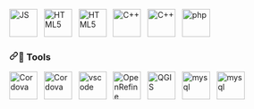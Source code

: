 <p dir="auto"><a target="_blank" rel="noopener noreferrer" href="https://camo.githubusercontent.com/19c442403fb0e923bbc655300a74ce3175f68171d9331aa9fd1d4e6b9a84977c/68747470733a2f2f75706c6f61642e77696b696d656469612e6f72672f77696b6970656469612f636f6d6d6f6e732f392f39392f556e6f6666696369616c5f4a6176615363726970745f6c6f676f5f322e737667"><img src="https://camo.githubusercontent.com/19c442403fb0e923bbc655300a74ce3175f68171d9331aa9fd1d4e6b9a84977c/68747470733a2f2f75706c6f61642e77696b696d656469612e6f72672f77696b6970656469612f636f6d6d6f6e732f392f39392f556e6f6666696369616c5f4a6176615363726970745f6c6f676f5f322e737667" alt="JS" height="50" data-canonical-src="https://upload.wikimedia.org/wikipedia/commons/9/99/Unofficial_JavaScript_logo_2.svg" style="max-width: 100%;"></a> &nbsp; <a target="_blank" rel="noopener noreferrer" href="https://camo.githubusercontent.com/afd3139a285295c960e8cab5f69d684aaf3831c631e218ae4483a29cd450f7d0/68747470733a2f2f75706c6f61642e77696b696d656469612e6f72672f77696b6970656469612f636f6d6d6f6e732f362f36312f48544d4c355f6c6f676f5f616e645f776f72646d61726b2e737667"><img src="https://camo.githubusercontent.com/afd3139a285295c960e8cab5f69d684aaf3831c631e218ae4483a29cd450f7d0/68747470733a2f2f75706c6f61642e77696b696d656469612e6f72672f77696b6970656469612f636f6d6d6f6e732f362f36312f48544d4c355f6c6f676f5f616e645f776f72646d61726b2e737667" alt="HTML5" height="50" data-canonical-src="https://upload.wikimedia.org/wikipedia/commons/6/61/HTML5_logo_and_wordmark.svg" style="max-width: 100%;"></a> &nbsp; <a target="_blank" rel="noopener noreferrer" href="https://camo.githubusercontent.com/b24794bf48946ae7053e015da9a19047d087b19d43cb1aff6f89341cc34e1dd4/68747470733a2f2f75706c6f61642e77696b696d656469612e6f72672f77696b6970656469612f636f6d6d6f6e732f642f64352f435353335f6c6f676f5f616e645f776f72646d61726b2e737667"><img src="https://camo.githubusercontent.com/b24794bf48946ae7053e015da9a19047d087b19d43cb1aff6f89341cc34e1dd4/68747470733a2f2f75706c6f61642e77696b696d656469612e6f72672f77696b6970656469612f636f6d6d6f6e732f642f64352f435353335f6c6f676f5f616e645f776f72646d61726b2e737667" alt="HTML5" height="50" data-canonical-src="https://upload.wikimedia.org/wikipedia/commons/d/d5/CSS3_logo_and_wordmark.svg" style="max-width: 100%;"></a> &nbsp; <a target="_blank" rel="noopener noreferrer" href="https://camo.githubusercontent.com/f7f24086498ff611c5d0346259cc1cd6bbb757fdd3da2b33debc8724b8d6f558/68747470733a2f2f75706c6f61642e77696b696d656469612e6f72672f77696b6970656469612f636f6d6d6f6e732f312f31382f49534f5f432532422532425f4c6f676f2e737667"><img src="https://camo.githubusercontent.com/f7f24086498ff611c5d0346259cc1cd6bbb757fdd3da2b33debc8724b8d6f558/68747470733a2f2f75706c6f61642e77696b696d656469612e6f72672f77696b6970656469612f636f6d6d6f6e732f312f31382f49534f5f432532422532425f4c6f676f2e737667" alt="C++" height="50" data-canonical-src="https://upload.wikimedia.org/wikipedia/commons/1/18/ISO_C%2B%2B_Logo.svg" style="max-width: 100%;"></a> &nbsp; <a target="_blank" rel="noopener noreferrer" href="https://camo.githubusercontent.com/b3c60985de9c613b233acb4d5c3b620bbaec04d217c03b600b18e870712b53c3/68747470733a2f2f75706c6f61642e77696b696d656469612e6f72672f77696b6970656469612f636f6d6d6f6e732f642f64392f4e6f64652e6a735f6c6f676f2e737667"><img src="https://camo.githubusercontent.com/b3c60985de9c613b233acb4d5c3b620bbaec04d217c03b600b18e870712b53c3/68747470733a2f2f75706c6f61642e77696b696d656469612e6f72672f77696b6970656469612f636f6d6d6f6e732f642f64392f4e6f64652e6a735f6c6f676f2e737667" alt="C++" height="50" data-canonical-src="https://upload.wikimedia.org/wikipedia/commons/d/d9/Node.js_logo.svg" style="max-width: 100%;"></a> &nbsp; <a target="_blank" rel="noopener noreferrer" href="https://camo.githubusercontent.com/50fa7b8622a4da2f72e63ea33c4f5d4852fd8601e00e298285ca38033cf9fe2c/68747470733a2f2f75706c6f61642e77696b696d656469612e6f72672f77696b6970656469612f636f6d6d6f6e732f322f32372f5048502d6c6f676f2e737667"><img src="https://camo.githubusercontent.com/50fa7b8622a4da2f72e63ea33c4f5d4852fd8601e00e298285ca38033cf9fe2c/68747470733a2f2f75706c6f61642e77696b696d656469612e6f72672f77696b6970656469612f636f6d6d6f6e732f322f32372f5048502d6c6f676f2e737667" alt="php" height="50" data-canonical-src="https://upload.wikimedia.org/wikipedia/commons/2/27/PHP-logo.svg" style="max-width: 100%;"></a></p>
<h3 dir="auto"><a id="user-content--tools" class="anchor" aria-hidden="true" href="#-tools"><svg class="octicon octicon-link" viewBox="0 0 16 16" version="1.1" width="16" height="16" aria-hidden="true"><path fill-rule="evenodd" d="M7.775 3.275a.75.75 0 001.06 1.06l1.25-1.25a2 2 0 112.83 2.83l-2.5 2.5a2 2 0 01-2.83 0 .75.75 0 00-1.06 1.06 3.5 3.5 0 004.95 0l2.5-2.5a3.5 3.5 0 00-4.95-4.95l-1.25 1.25zm-4.69 9.64a2 2 0 010-2.83l2.5-2.5a2 2 0 012.83 0 .75.75 0 001.06-1.06 3.5 3.5 0 00-4.95 0l-2.5 2.5a3.5 3.5 0 004.95 4.95l1.25-1.25a.75.75 0 00-1.06-1.06l-1.25 1.25a2 2 0 01-2.83 0z"></path></svg></a><g-emoji class="g-emoji" alias="wrench" fallback-src="https://github.githubassets.com/images/icons/emoji/unicode/1f527.png">🔧</g-emoji> Tools</h3>
<p dir="auto"><a target="_blank" rel="noopener noreferrer" href="https://camo.githubusercontent.com/7fa5cacd0da89c37ae8530efbbe92f2144af94b9b6270f4197b488f8b315eaae/68747470733a2f2f75706c6f61642e77696b696d656469612e6f72672f77696b6970656469612f636f6d6d6f6e732f392f39312f4f637469636f6e732d6d61726b2d6769746875622e737667"><img src="https://camo.githubusercontent.com/7fa5cacd0da89c37ae8530efbbe92f2144af94b9b6270f4197b488f8b315eaae/68747470733a2f2f75706c6f61642e77696b696d656469612e6f72672f77696b6970656469612f636f6d6d6f6e732f392f39312f4f637469636f6e732d6d61726b2d6769746875622e737667" alt="Cordova" height="50" data-canonical-src="https://upload.wikimedia.org/wikipedia/commons/9/91/Octicons-mark-github.svg" style="max-width: 100%;"></a>  &nbsp; <a target="_blank" rel="noopener noreferrer" href="https://camo.githubusercontent.com/a7c53213e8f8b066b8f6aafbaf8465fe1b3a5dc456f9beb9c810a7c36c5c9e86/68747470733a2f2f636f72646f76612e6170616368652e6f72672f7374617469632f696d672f636f72646f76615f626f742e706e67"><img src="https://camo.githubusercontent.com/a7c53213e8f8b066b8f6aafbaf8465fe1b3a5dc456f9beb9c810a7c36c5c9e86/68747470733a2f2f636f72646f76612e6170616368652e6f72672f7374617469632f696d672f636f72646f76615f626f742e706e67" alt="Cordova" height="50" data-canonical-src="https://cordova.apache.org/static/img/cordova_bot.png" style="max-width: 100%;"></a>  &nbsp; <a target="_blank" rel="noopener noreferrer" href="https://camo.githubusercontent.com/1708ce976581ff41a169dc4d3161d41b91900ca2ea48db4950db36f9f45932af/68747470733a2f2f75706c6f61642e77696b696d656469612e6f72672f77696b6970656469612f636f6d6d6f6e732f392f39612f56697375616c5f53747564696f5f436f64655f312e33355f69636f6e2e737667"><img src="https://camo.githubusercontent.com/1708ce976581ff41a169dc4d3161d41b91900ca2ea48db4950db36f9f45932af/68747470733a2f2f75706c6f61642e77696b696d656469612e6f72672f77696b6970656469612f636f6d6d6f6e732f392f39612f56697375616c5f53747564696f5f436f64655f312e33355f69636f6e2e737667" alt="vscode" height="50" data-canonical-src="https://upload.wikimedia.org/wikipedia/commons/9/9a/Visual_Studio_Code_1.35_icon.svg" style="max-width: 100%;"></a>  &nbsp; <a target="_blank" rel="noopener noreferrer" href="https://camo.githubusercontent.com/026ad81f8733f7b25a893ea27b70ff62131f9c301a90a39d1dad8b0d1702f6e5/68747470733a2f2f75706c6f61642e77696b696d656469612e6f72672f77696b6970656469612f636f6d6d6f6e732f342f34622f4f70656e526566696e655f4e65775f4c6f676f2e706e67"><img src="https://camo.githubusercontent.com/026ad81f8733f7b25a893ea27b70ff62131f9c301a90a39d1dad8b0d1702f6e5/68747470733a2f2f75706c6f61642e77696b696d656469612e6f72672f77696b6970656469612f636f6d6d6f6e732f342f34622f4f70656e526566696e655f4e65775f4c6f676f2e706e67" alt="OpenRefine" height="50" data-canonical-src="https://upload.wikimedia.org/wikipedia/commons/4/4b/OpenRefine_New_Logo.png" style="max-width: 100%;"></a>  &nbsp; <a target="_blank" rel="noopener noreferrer" href="https://camo.githubusercontent.com/67fa0939e28cf27b14545d49f945eaed68cee87855f81fcc073aa7ec60b8ea19/68747470733a2f2f75706c6f61642e77696b696d656469612e6f72672f77696b6970656469612f636f6d6d6f6e732f372f37372f516769732d69636f6e2d332e302e706e67"><img src="https://camo.githubusercontent.com/67fa0939e28cf27b14545d49f945eaed68cee87855f81fcc073aa7ec60b8ea19/68747470733a2f2f75706c6f61642e77696b696d656469612e6f72672f77696b6970656469612f636f6d6d6f6e732f372f37372f516769732d69636f6e2d332e302e706e67" alt="QGIS" height="50" data-canonical-src="https://upload.wikimedia.org/wikipedia/commons/7/77/Qgis-icon-3.0.png" style="max-width: 100%;"></a>  &nbsp; <a target="_blank" rel="noopener noreferrer" href="https://camo.githubusercontent.com/9044da428dbd92cb9b74b8d69fe1d777fa4dab3b491b6cc2f1c8f1d14966c6d2/68747470733a2f2f75706c6f61642e77696b696d656469612e6f72672f77696b6970656469612f66722f362f36322f4d7953514c2e737667"><img src="https://camo.githubusercontent.com/9044da428dbd92cb9b74b8d69fe1d777fa4dab3b491b6cc2f1c8f1d14966c6d2/68747470733a2f2f75706c6f61642e77696b696d656469612e6f72672f77696b6970656469612f66722f362f36322f4d7953514c2e737667" alt="mysql" height="50" data-canonical-src="https://upload.wikimedia.org/wikipedia/fr/6/62/MySQL.svg" style="max-width: 100%;"></a>   &nbsp; <a target="_blank" rel="noopener noreferrer" href="https://camo.githubusercontent.com/f6790fe25d19d5c164908c28c522ea32f6184a37ac9e08adbb5855d411bbe91a/68747470733a2f2f75706c6f61642e77696b696d656469612e6f72672f77696b6970656469612f636f6d6d6f6e732f632f63662f416e67756c61725f66756c6c5f636f6c6f725f6c6f676f2e737667"><img src="https://camo.githubusercontent.com/f6790fe25d19d5c164908c28c522ea32f6184a37ac9e08adbb5855d411bbe91a/68747470733a2f2f75706c6f61642e77696b696d656469612e6f72672f77696b6970656469612f636f6d6d6f6e732f632f63662f416e67756c61725f66756c6c5f636f6c6f725f6c6f676f2e737667" alt="mysql" height="50" data-canonical-src="https://upload.wikimedia.org/wikipedia/commons/c/cf/Angular_full_color_logo.svg" style="max-width: 100%;"></a></p>

